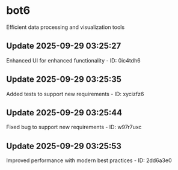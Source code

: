 # bot6
Efficient data processing and visualization tools

## Update 2025-09-29 03:25:27
Enhanced UI for enhanced functionality - ID: 0ic4tdh6


## Update 2025-09-29 03:25:35
Added tests to support new requirements - ID: xycizfz6


## Update 2025-09-29 03:25:44
Fixed bug to support new requirements - ID: w97r7uxc


## Update 2025-09-29 03:25:53
Improved performance with modern best practices - ID: 2dd6a3e0

